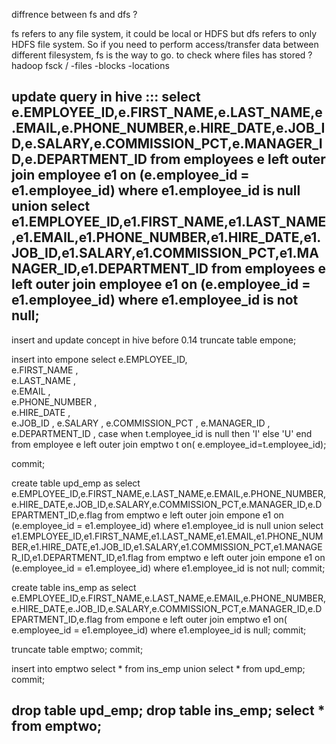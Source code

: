 diffrence between fs and dfs ?

fs refers to any file system, it could be local or HDFS but dfs refers to only HDFS file system. So if you need to perform access/transfer data between different filesystem, fs is the way to go.
to check where files has stored ?
hadoop fsck / -files -blocks -locations

update query in hive :::
select e.EMPLOYEE_ID,e.FIRST_NAME,e.LAST_NAME,e.EMAIL,e.PHONE_NUMBER,e.HIRE_DATE,e.JOB_ID,e.SALARY,e.COMMISSION_PCT,e.MANAGER_ID,e.DEPARTMENT_ID from employees e left outer join employee e1 
on (e.employee_id = e1.employee_id) where e1.employee_id is  null
union
select e1.EMPLOYEE_ID,e1.FIRST_NAME,e1.LAST_NAME,e1.EMAIL,e1.PHONE_NUMBER,e1.HIRE_DATE,e1.JOB_ID,e1.SALARY,e1.COMMISSION_PCT,e1.MANAGER_ID,e1.DEPARTMENT_ID from employees e left outer join employee e1 
on (e.employee_id = e1.employee_id) where e1.employee_id is not  null;
------------------------------------------------------------------------------------------
insert and update concept in hive before 0.14 
truncate table empone;
   
 insert into empone  select e.EMPLOYEE_ID,      
                              e.FIRST_NAME ,      
                              e.LAST_NAME   ,     
                              e.EMAIL        ,    
                              e.PHONE_NUMBER  ,   
                              e.HIRE_DATE      ,  
                              e.JOB_ID          , 
                              e.SALARY           ,
                              e.COMMISSION_PCT   ,
                              e.MANAGER_ID       ,
                              e.DEPARTMENT_ID    ,
                              case when t.employee_id is null then 'I' else 'U' end from employee e left outer join emptwo t on( e.employee_id=t.employee_id);

commit;

create table upd_emp  as select e.EMPLOYEE_ID,e.FIRST_NAME,e.LAST_NAME,e.EMAIL,e.PHONE_NUMBER,e.HIRE_DATE,e.JOB_ID,e.SALARY,e.COMMISSION_PCT,e.MANAGER_ID,e.DEPARTMENT_ID,e.flag from emptwo e left outer join empone e1 on (e.employee_id = e1.employee_id) where e1.employee_id is null
 union
select e1.EMPLOYEE_ID,e1.FIRST_NAME,e1.LAST_NAME,e1.EMAIL,e1.PHONE_NUMBER,e1.HIRE_DATE,e1.JOB_ID,e1.SALARY,e1.COMMISSION_PCT,e1.MANAGER_ID,e1.DEPARTMENT_ID,e1.flag from emptwo e left outer join empone e1 on (e.employee_id = e1.employee_id) where e1.employee_id is not null;
commit;

create table ins_emp as select e.EMPLOYEE_ID,e.FIRST_NAME,e.LAST_NAME,e.EMAIL,e.PHONE_NUMBER,e.HIRE_DATE,e.JOB_ID,e.SALARY,e.COMMISSION_PCT,e.MANAGER_ID,e.DEPARTMENT_ID,e.flag from empone e left outer join emptwo e1 on( e.employee_id = e1.employee_id) where e1.employee_id is null;
commit;

truncate table emptwo;
commit;

insert into emptwo select * from ins_emp union select * from upd_emp;
commit;

drop table  upd_emp;
drop table  ins_emp;
select * from emptwo;
---------------------------------------------------------------------------------------------------------------------


